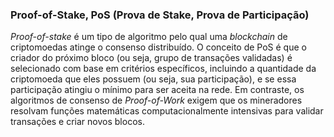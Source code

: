 ### Proof-of-Stake, PoS (Prova de Stake, Prova de Participação)

_Proof-of-stake_ é um tipo de algoritmo pelo qual uma _blockchain_ de criptomoedas atinge o consenso distribuído. O conceito de PoS é que o criador do próximo bloco (ou seja, grupo de transações validadas) é selecionado com base em critérios específicos, incluindo a quantidade da criptomoeda que eles possuem (ou seja, sua participação), e se essa participação atingiu o mínimo para ser aceita na rede. Em contraste, os algoritmos de consenso de _Proof-of-Work_ exigem que os mineradores resolvam funções matemáticas computacionalmente intensivas para validar transações e criar novos blocos.